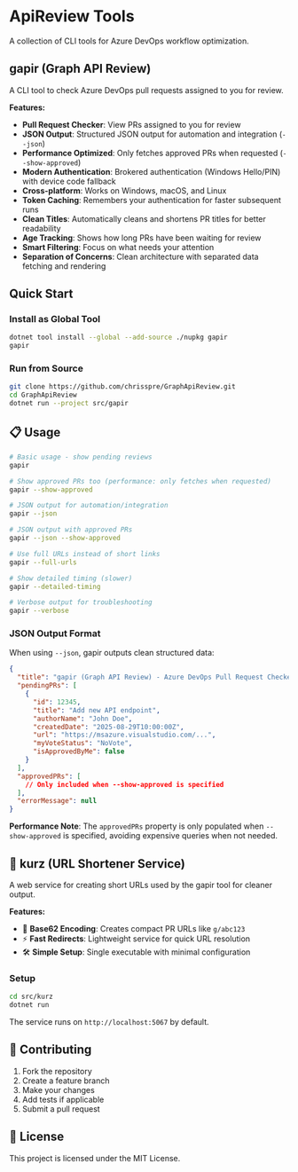 # ApiReview Tools

A collection of CLI tools for Azure DevOps workflow optimization.

## gapir (Graph API Review)

A CLI tool to check Azure DevOps pull requests assigned to you for review.

**Features:**
- **Pull Request Checker**: View PRs assigned to you for review
- **JSON Output**: Structured JSON output for automation and integration (`--json`)
- **Performance Optimized**: Only fetches approved PRs when requested (`--show-approved`)
- **Modern Authentication**: Brokered authentication (Windows Hello/PIN) with device code fallback  
- **Cross-platform**: Works on Windows, macOS, and Linux
- **Token Caching**: Remembers your authentication for faster subsequent runs
- **Clean Titles**: Automatically cleans and shortens PR titles for better readability
- **Age Tracking**: Shows how long PRs have been waiting for review
- **Smart Filtering**: Focus on what needs your attention
- **Separation of Concerns**: Clean architecture with separated data fetching and rendering

## Quick Start

### Install as Global Tool
```bash
dotnet tool install --global --add-source ./nupkg gapir
gapir
```

### Run from Source
```bash
git clone https://github.com/chrisspre/GraphApiReview.git
cd GraphApiReview
dotnet run --project src/gapir
```

## 📋 Usage

```bash
# Basic usage - show pending reviews
gapir

# Show approved PRs too (performance: only fetches when requested)
gapir --show-approved

# JSON output for automation/integration
gapir --json

# JSON output with approved PRs
gapir --json --show-approved

# Use full URLs instead of short links
gapir --full-urls

# Show detailed timing (slower)
gapir --detailed-timing

# Verbose output for troubleshooting
gapir --verbose
```

### JSON Output Format

When using `--json`, gapir outputs clean structured data:

```json
{
  "title": "gapir (Graph API Review) - Azure DevOps Pull Request Checker",
  "pendingPRs": [
    {
      "id": 12345,
      "title": "Add new API endpoint",
      "authorName": "John Doe",
      "createdDate": "2025-08-29T10:00:00Z",
      "url": "https://msazure.visualstudio.com/...",
      "myVoteStatus": "NoVote",
      "isApprovedByMe": false
    }
  ],
  "approvedPRs": [
    // Only included when --show-approved is specified
  ],
  "errorMessage": null
}
```

**Performance Note**: The `approvedPRs` property is only populated when `--show-approved` is specified, avoiding expensive queries when not needed.

## 🔗 kurz (URL Shortener Service)

A web service for creating short URLs used by the gapir tool for cleaner output.

**Features:**
- 🔗 **Base62 Encoding**: Creates compact PR URLs like `g/abc123`
- ⚡ **Fast Redirects**: Lightweight service for quick URL resolution
- 🛠️ **Simple Setup**: Single executable with minimal configuration

### Setup
```bash
cd src/kurz
dotnet run
```

The service runs on `http://localhost:5067` by default.

## 🤝 Contributing

1. Fork the repository
2. Create a feature branch
3. Make your changes  
4. Add tests if applicable
5. Submit a pull request

## 📄 License

This project is licensed under the MIT License.
